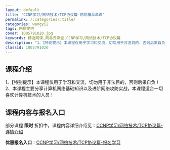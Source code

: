 ```yaml
---
layout: default
title: 'CCNP学习/网络技术/TCP协议篇-网易精品单课'
permalink: /:categories/:title/
categories: wangyi2
tags: 网易提供
cover: 1005791020.jpg
keywords: 精选网课,网易云课堂,CCNP学习/网络技术/TCP协议篇
description: "1、【特别提示】本课程仅用于学习和交流，切勿用于非法目的，否则后果自负！2、本课程主要分享计算机网络基础知识以及进阶网络攻防实战，本课程适合一切喜欢计算机技术的人员！CCNP学习/网络技术/"
classid: 1005791020
---
```


## 课程介绍

1、【特别提示】本课程仅用于学习和交流，切勿用于非法目的，否则后果自负！
2、本课程主要分享计算机网络基础知识以及进阶网络攻防实战，本课程适合一切喜欢计算机技术的人员！

## 课程内容与报名入口

部分课程 **限时** 折扣中，课程内容详细介绍见：[CCNP学习/网络技术/TCP协议篇-详情介绍](https://study.163.com/course/introduction/1005791020.htm?share=1&shareId=1025206652&utm_campaign=share&utm_medium=iphoneShare&utm_source=&utm_u=1025206652)

**优惠报名入口**：[CCNP学习/网络技术/TCP协议篇-报名学习](https://study.163.com/course/introduction/1005791020.htm?share=1&shareId=1025206652&utm_campaign=share&utm_medium=iphoneShare&utm_source=&utm_u=1025206652)

